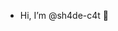 - Hi, I’m @sh4de-c4t 🌱

<!---
sh4de-c4t/sh4de-c4t is a ✨ special ✨ repository because its `README.md` (this file) appears on your GitHub profile.
You can click the Preview link to take a look at your changes.
--->
